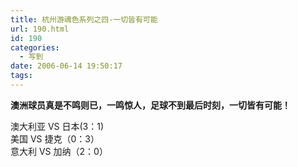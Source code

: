 ```yaml
---
title: 杭州游魂色系列之四-一切皆有可能
url: 190.html
id: 190
categories:
  - 写到
date: 2006-06-14 19:50:17
tags:
---
```


**澳洲球员真是不鸣则已，一鸣惊人，足球不到最后时刻，一切皆有可能！**  
  
澳大利亚 VS 日本(3：1)  
美国 VS 捷克（0：3）  
意大利 VS 加纳（2：0）